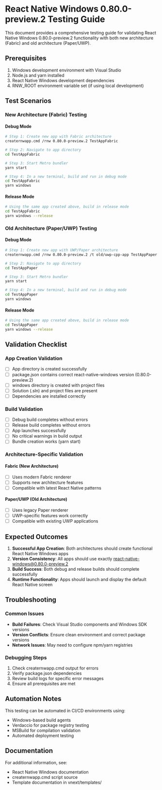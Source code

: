 # React Native Windows 0.80.0-preview.2 Testing Guide

This document provides a comprehensive testing guide for validating React Native Windows 0.80.0-preview.2 functionality with both new architecture (Fabric) and old architecture (Paper/UWP).

## Prerequisites

1. Windows development environment with Visual Studio
2. Node.js and yarn installed
3. React Native Windows development dependencies
4. RNW_ROOT environment variable set (if using local development)

## Test Scenarios

### New Architecture (Fabric) Testing

#### Debug Mode
```bash
# Step 1: Create new app with Fabric architecture
creaternwapp.cmd /rnw 0.80.0-preview.2 TestAppFabric

# Step 2: Navigate to app directory  
cd TestAppFabric

# Step 3: Start Metro bundler
yarn start

# Step 4: In a new terminal, build and run in debug mode
cd TestAppFabric
yarn windows
```

#### Release Mode
```bash
# Using the same app created above, build in release mode
cd TestAppFabric
yarn windows --release
```

### Old Architecture (Paper/UWP) Testing

#### Debug Mode
```bash
# Step 1: Create new app with UWP/Paper architecture
creaternwapp.cmd /rnw 0.80.0-preview.2 /t old/uwp-cpp-app TestAppPaper

# Step 2: Navigate to app directory
cd TestAppPaper

# Step 3: Start Metro bundler
yarn start

# Step 4: In a new terminal, build and run in debug mode
cd TestAppPaper
yarn windows
```

#### Release Mode
```bash
# Using the same app created above, build in release mode
cd TestAppPaper
yarn windows --release
```

## Validation Checklist

### App Creation Validation
- [ ] App directory is created successfully
- [ ] package.json contains correct react-native-windows version (0.80.0-preview.2)
- [ ] windows directory is created with project files
- [ ] Solution (.sln) and project files are present
- [ ] Dependencies are installed correctly

### Build Validation  
- [ ] Debug build completes without errors
- [ ] Release build completes without errors
- [ ] App launches successfully
- [ ] No critical warnings in build output
- [ ] Bundle creation works (yarn start)

### Architecture-Specific Validation

#### Fabric (New Architecture)
- [ ] Uses modern Fabric renderer
- [ ] Supports new architecture features
- [ ] Compatible with latest React Native patterns

#### Paper/UWP (Old Architecture)
- [ ] Uses legacy Paper renderer
- [ ] UWP-specific features work correctly
- [ ] Compatible with existing UWP applications

## Expected Outcomes

1. **Successful App Creation**: Both architectures should create functional React Native Windows apps
2. **Version Consistency**: All apps should use exactly react-native-windows@0.80.0-preview.2
3. **Build Success**: Both debug and release builds should complete successfully  
4. **Runtime Functionality**: Apps should launch and display the default React Native screen

## Troubleshooting

### Common Issues
- **Build Failures**: Check Visual Studio components and Windows SDK versions
- **Version Conflicts**: Ensure clean environment and correct package versions
- **Network Issues**: May need to configure npm/yarn registries

### Debugging Steps
1. Check creaternwapp.cmd output for errors
2. Verify package.json dependencies
3. Review build logs for specific error messages
4. Ensure all prerequisites are met

## Automation Notes

This testing can be automated in CI/CD environments using:
- Windows-based build agents
- Verdaccio for package registry testing
- MSBuild for compilation validation
- Automated deployment testing

## Documentation

For additional information, see:
- React Native Windows documentation
- creaternwapp.cmd script source
- Template documentation in vnext/templates/